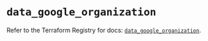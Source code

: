 # `data_google_organization`

Refer to the Terraform Registry for docs: [`data_google_organization`](https://registry.terraform.io/providers/hashicorp/google-beta/6.49.2/docs/data-sources/google_organization).
